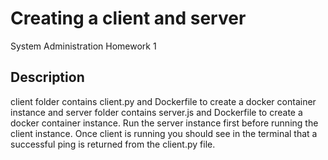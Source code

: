 # Creating a client and server

System Administration Homework 1

## Description

client folder contains client.py and Dockerfile to create a docker container instance and server folder contains server.js and Dockerfile to create a docker container instance. Run the server instance first before running the client instance. Once client is running you should see in the terminal that a successful ping is returned from the client.py file.